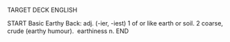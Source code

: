 TARGET DECK
ENGLISH

START
Basic
Earthy
Back: adj. (-ier, -iest) 1 of or like earth or soil. 2 coarse, crude (earthy humour).  earthiness n.
END
